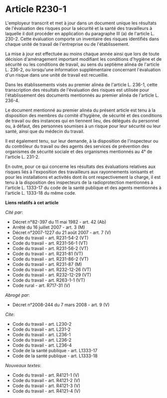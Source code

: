 # Article R230-1

L'employeur transcrit et met à jour dans un document unique les résultats de l'évaluation des risques pour la sécurité et la
santé des travailleurs à laquelle il doit procéder en application du paragraphe III (a) de l'article L. 230-2. Cette
évaluation comporte un inventaire des risques identifiés dans chaque unité de travail de l'entreprise ou de l'établissement.

La mise à jour est effectuée au moins chaque année ainsi que lors de toute décision d'aménagement important modifiant les
conditions d'hygiène et de sécurité ou les conditions de travail, au sens du septième alinéa de l'article L. 236-2, ou
lorsqu'une information supplémentaire concernant l'évaluation d'un risque dans une unité de travail est recueillie.

Dans les établissements visés au premier alinéa de l'article L. 236-1, cette transcription des résultats de l'évaluation des
risques est utilisée pour l'établissement des documents mentionnés au premier alinéa de l'article L. 236-4.

Le document mentionné au premier alinéa du présent article est tenu à la disposition des membres du comité d'hygiène, de
sécurité et des conditions de travail ou des instances qui en tiennent lieu, des délégués du personnel ou, à défaut, des
personnes soumises à un risque pour leur sécurité ou leur santé, ainsi que du médecin du travail.

Il est également tenu, sur leur demande, à la disposition de l'inspecteur ou du contrôleur du travail ou des agents des
services de prévention des organismes de sécurité sociale et des organismes mentionnés au 4° de l'article L. 231-2.

En outre, pour ce qui concerne les résultats des évaluations relatives aux risques liés à l'exposition des travailleurs aux
rayonnements ionisants et pour les installations et activités dont ils ont respectivement la charge, il est tenu à la
disposition des inspecteurs de la radioprotection mentionnés à l'article L. 1333-17 du code de la santé publique et des
agents mentionnés à l'article L. 1333-18 du même code.

**Liens relatifs à cet article**

_Cité par_:

  - Décret n°82-397 du 11 mai 1982 - art. 42 (Ab)
  - Arrêté du 16 juillet 2007 - art. 3 (M)
  - Décret n°2007-1227 du 21 août 2007 - art. 7 (V)
  - Code du travail - art. R231-54-2 (VT)
  - Code du travail - art. R231-56-1 (VT)
  - Code du travail - art. R231-56-2 (VT)
  - Code du travail - art. R231-81 (VT)
  - Code du travail - art. R231-86-2 (VT)
  - Code du travail - art. R231-87 (M)
  - Code du travail - art. R232-12-26 (VT)
  - Code du travail - art. R232-12-29 (VT)
  - Code du travail - art. R263-1-1 (VT)
  - Code rural - art. R717-31 (V)

_Abrogé par_:

  - Décret n°2008-244 du 7 mars 2008 - art. 9 (V)

_Cite_:

  - Code du travail - art. L230-2
  - Code du travail - art. L231-2
  - Code du travail - art. L236-1
  - Code du travail - art. L236-2
  - Code du travail - art. L236-4
  - Code de la santé publique - art. L1333-17
  - Code de la santé publique - art. L1333-18

_Nouveaux textes_:

  - Code du travail - art. R4121-1 (V)
  - Code du travail - art. R4121-2 (V)
  - Code du travail - art. R4121-3 (V)
  - Code du travail - art. R4121-4 (V)
